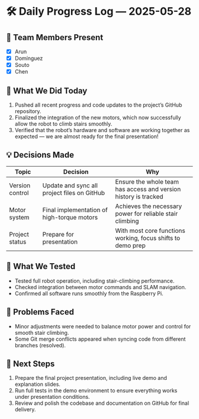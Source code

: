 # 🛠️ Daily Progress Log — 2025-05-28

## 👥 Team Members Present
- [x] Arun  
- [x] Domínguez  
- [x] Souto  
- [x] Chen  

## 🎯 What We Did Today
1. Pushed all recent progress and code updates to the project’s GitHub repository.  
2. Finalized the integration of the new motors, which now successfully allow the robot to climb stairs smoothly.  
3. Verified that the robot’s hardware and software are working together as expected — we are almost ready for the final presentation!

## 💡 Decisions Made

| Topic            | Decision                                                  | Why                                                           |
|------------------|-----------------------------------------------------------|---------------------------------------------------------------|
| Version control  | Update and sync all project files on GitHub               | Ensure the whole team has access and version history is tracked |
| Motor system     | Final implementation of high-torque motors                | Achieves the necessary power for reliable stair climbing       |
| Project status   | Prepare for presentation                                  | With most core functions working, focus shifts to demo prep    |

## 🧪 What We Tested
- Tested full robot operation, including stair-climbing performance.  
- Checked integration between motor commands and SLAM navigation.  
- Confirmed all software runs smoothly from the Raspberry Pi.

## 🔧 Problems Faced
- Minor adjustments were needed to balance motor power and control for smooth stair climbing.  
- Some Git merge conflicts appeared when syncing code from different branches (resolved).

## 📌 Next Steps
1. Prepare the final project presentation, including live demo and explanation slides.  
2. Run full tests in the demo environment to ensure everything works under presentation conditions.  
3. Review and polish the codebase and documentation on GitHub for final delivery.  
